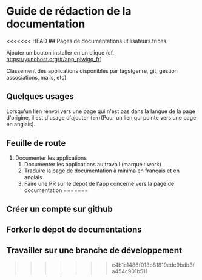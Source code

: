 # Guide de rédaction de la documentation

<<<<<<< HEAD
## Pages de documentations utilisateurs.trices

Ajouter un bouton installer en un clique (cf. https://yunohost.org/#/app_piwigo_fr)

Classement des applications disponibles par tags(genre, git, gestion associations, mails, etc).

## Quelques usages

Lorsqu'un lien renvoi vers une page qui n'est pas dans la langue de la page d'origine, il est d'usage d'ajouter `(en)`(Pour un lien qui pointe vers une page en anglais).

## Feuille de route

 1. Documenter les applications
    1. Documenter les applications au travail (marqué : work)
    1. Traduire la page de documentation à minima en français et en anglais
    1. Faire une PR sur le dépot de l'app concerné vers la page de documentation
=======
## Créer un compte sur github

## Forker le dépot de documentations

## Travailler sur une branche de développement
>>>>>>> c4b1c1486f013b81819ede9bdb3fa454c901b511
